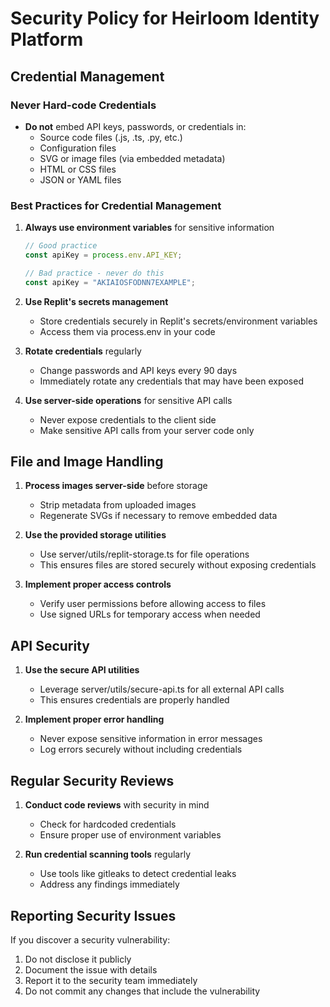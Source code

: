 # Security Policy for Heirloom Identity Platform

## Credential Management

### Never Hard-code Credentials
- **Do not** embed API keys, passwords, or credentials in:
  - Source code files (.js, .ts, .py, etc.)
  - Configuration files
  - SVG or image files (via embedded metadata)
  - HTML or CSS files
  - JSON or YAML files

### Best Practices for Credential Management
1. **Always use environment variables** for sensitive information
   ```typescript
   // Good practice
   const apiKey = process.env.API_KEY;
   
   // Bad practice - never do this
   const apiKey = "AKIAIOSFODNN7EXAMPLE";
   ```

2. **Use Replit's secrets management**
   - Store credentials securely in Replit's secrets/environment variables
   - Access them via process.env in your code

3. **Rotate credentials** regularly
   - Change passwords and API keys every 90 days
   - Immediately rotate any credentials that may have been exposed

4. **Use server-side operations** for sensitive API calls
   - Never expose credentials to the client side
   - Make sensitive API calls from your server code only

## File and Image Handling

1. **Process images server-side** before storage
   - Strip metadata from uploaded images
   - Regenerate SVGs if necessary to remove embedded data

2. **Use the provided storage utilities**
   - Use server/utils/replit-storage.ts for file operations
   - This ensures files are stored securely without exposing credentials

3. **Implement proper access controls**
   - Verify user permissions before allowing access to files
   - Use signed URLs for temporary access when needed

## API Security

1. **Use the secure API utilities**
   - Leverage server/utils/secure-api.ts for all external API calls
   - This ensures credentials are properly handled

2. **Implement proper error handling**
   - Never expose sensitive information in error messages
   - Log errors securely without including credentials

## Regular Security Reviews

1. **Conduct code reviews** with security in mind
   - Check for hardcoded credentials
   - Ensure proper use of environment variables

2. **Run credential scanning tools** regularly
   - Use tools like gitleaks to detect credential leaks
   - Address any findings immediately

## Reporting Security Issues

If you discover a security vulnerability:
1. Do not disclose it publicly
2. Document the issue with details
3. Report it to the security team immediately
4. Do not commit any changes that include the vulnerability